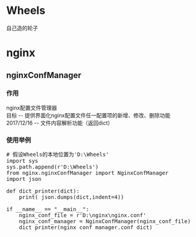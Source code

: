 # Wheels
自己造的轮子
# nginx
## nginxConfManager
### 作用
nginx配置文件管理器<br>
目标 -- 提供界面化nginx配置文件任一配置项的新增、修改、删除功能<br>
2017/12/16 -- 文件内容解析功能（返回dict）<br>
### 使用举例
<pre>
# 假设Wheels的本地位置为'D:\Wheels'
import sys
sys.path.append(r'D:\Wheels')
from nginx.nginxConfManager import NginxConfManager
import json

def dict_printer(dict):
	print( json.dumps(dict,indent=4))

if __name__ == "__main__":
	nginx_conf_file = r'D:\nginx\nginx.conf'
	nginx_conf_manager = NginxConfManager(nginx_conf_file)
	dict_printer(nginx_conf_manager.conf_dict)
</pre>
